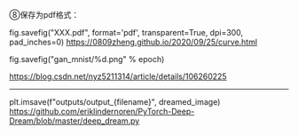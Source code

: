 

<!--
 * @version:
 * @Author:  StevenJokess https://github.com/StevenJokess
 * @Date: 2020-11-07 19:43:51
 * @LastEditors:  StevenJokess https://github.com/StevenJokess
 * @LastEditTime: 2020-11-17 21:04:56
 * @Description:
 * @TODO::
 * @Reference:
-->

⑧保存为pdf格式：

fig.savefig("XXX.pdf", format='pdf', transparent=True, dpi=300, pad_inches=0)
https://0809zheng.github.io/2020/09/25/curve.html

fig.savefig("gan_mnist/%d.png" % epoch)

https://blog.csdn.net/nyz5211314/article/details/106260225


---

plt.imsave(f"outputs/output_{filename}", dreamed_image)
https://github.com/eriklindernoren/PyTorch-Deep-Dream/blob/master/deep_dream.py
